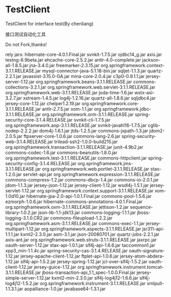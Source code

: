 TestClient
==========

TestClient for interface test(By chenliang)

接口测试自动化工具

Do not Fork,thanks!

rely jars:
hibernate-core-4.0.1.Final.jar
svnkit-1.7.5.jar
ojdbc14_g.jar
axis.jar
testng-6.9beta.jar
ehcache-core-2.5.2.jar
antlr-4.0-complete.jar
jackson-all-1.8.5.jar
jna-3.4.0.jar
freemarker-2.3.15.jar
org.springframework.context-3.1.1.RELEASE.jar
mysql-connector-java-5.1.18-bin.jar
sqljet-1.1.3.jar
quartz-2.2.1.jar
javassist-3.15.0-GA.jar
mina-core-2.0.4.jar
c3p0-0.9.1.1.jar
jersey-server-1.12.jar
org.springframework.beans-3.1.1.RELEASE.jar
commons-collections-3.2.1.jar
org.springframework.web.servlet-3.1.1.RELEASE.jar
org.springframework.web-3.1.1.RELEASE.jar
joda-time-1.6.jar
wstx-asl-3.2.7.jar
xstream-1.4.5.jar
log4j-1.2.16.jar
quartz-all-1.8.6.jar
sqljdbc4.jar
jersey-core-1.12.jar
chelper1.2.19.jar
org.springframework.core-3.1.1.RELEASE.jar
antlr-2.7.5.jar
xom-1.1.jar
org.springframework.jdbc-3.1.1.RELEASE.jar
org.springframework.orm-3.1.1.RELEASE.jar
spring-security-core-3.1.4.RELEASE.jar
svnkit-cli-1.7.5.jar
org.springframework.aop-3.1.1.RELEASE.jar
svnkit-javahl16-1.7.5.jar
cglib-nodep-2.2.2.jar
dom4j-1.6.1.jar
jtds-1.2.5.jar
commons-jxpath-1.3.jar
jdom2-2.0.5.jar
ftpserver-core-1.0.6.jar
commons-lang-2.6.jar
spring-security-web-3.1.4.RELEASE.jar
trilead-ssh2-1.0.0-build215.jar
org.springframework.transaction-3.1.1.RELEASE.jar
junit-4.9b2.jar
commons-codec-1.6.jar
commons-beanutils-1.8.0.jar
org.springframework.test-3.1.1.RELEASE.jar
commons-httpclient.jar
spring-security-config-3.1.4.RELEASE.jar
org.springframework.jms-3.1.1.RELEASE.jar
org.springframework.web.portlet-3.1.1.RELEASE.jar
stax-1.2.0.jar
servlet-api.jar
org.springframework.expression-3.1.1.RELEASE.jar
commons-compress-1.2.jar
commons-dbcp-1.4.jar
commons-io-2.0.1.jar
jdom-1.1.3.jar
jersey-json-1.12.jar
jersey-client-1.12.jar
wsdl4j-1.5.1.jar
jersey-servlet-1.12.jar
org.springframework.context.support-3.1.1.RELEASE.jar
xom-1.0d10.jar
hibernate-jpa-2.0-api-1.0.1.Final.jar
commons-pool-1.5.6.jar
ezmorph-1.0.6.jar
hibernate-commons-annotations-4.0.1.Final.jar
org.springframework.oxm-3.1.1.RELEASE.jar
jettison-1.2.jar
sequence-library-1.0.2.jar
json-lib-1.1-jdk13.jar
commons-logging-1.1.1.jar
jboss-logging-3.1.0.CR2.jar
commons-fileupload-1.2.2.jar
org.springframework.asm-3.1.1.RELEASE.jar
commons-exec-1.1.jar
jersey-multipart-1.12.jar
org.springframework.aspects-3.1.1.RELEASE.jar
jsr311-api-1.1.1.jar
kxml2-2.3.0.jar
asm-3.1.jar
json-20080701.jar
quartz-jobs-2.2.1.jar
axis-ant.jar
org.springframework.web.struts-3.1.1.RELEASE.jar
jaxrpc.jar
oauth-server-1.12.jar
stax-api-1.0.1.jar
slf4j-api-1.6.6.jar
taccommon1.jar
xpp3_min-1.1.4c.jar
spring-security-cas-3.1.4.RELEASE.jar
oauth-signature-1.12.jar
jersey-apache-client-1.12.jar
ftplet-api-1.0.6.jar
jersey-atom-abdera-1.12.jar
slf4j-api-1.5.2.jar
jersey-spring-1.12.jar
jcl-over-slf4j-1.5.2.jar
oauth-client-1.12.jar
jersey-guice-1.12.jar
org.springframework.instrument.tomcat-3.1.1.RELEASE.jar
jboss-transaction-api_1.1_spec-1.0.0.Final.jar
jersey-simple-server-1.12.jar
kxml2-min-2.3.0.jar
slf4j-log4j12-1.6.6.jar
slf4j-log4j12-1.5.2.jar
org.springframework.instrument-3.1.1.RELEASE.jar
xmlpull-1.1.3.1.jar
aopalliance-1.0.jar
javabase64-1.3.1.jar










